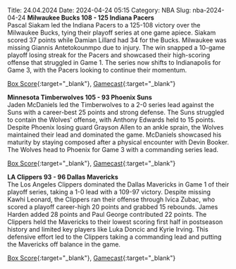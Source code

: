 Title: 24.04.2024
Date: 2024-04-24 05:15
Category: NBA 
Slug: nba-2024-04-24 
**Milwaukee Bucks 108 - 125 Indiana Pacers**  
Pascal Siakam led the Indiana Pacers to a 125-108 victory over the Milwaukee Bucks, tying their playoff series at one game apiece. Siakam scored 37 points while Damian Lillard had 34 for the Bucks. Milwaukee was missing Giannis Antetokounmpo due to injury. The win snapped a 10-game playoff losing streak for the Pacers and showcased their high-scoring offense that struggled in Game 1. The series now shifts to Indianapolis for Game 3, with the Pacers looking to continue their momentum. 

[Box Score](https://www.nba.com/game/ind-vs-mil-0042300122/box-score){:target="_blank"}, [Gamecast](https://www.nba.com/game/ind-vs-mil-0042300122){:target="_blank"}<br>

**Minnesota Timberwolves 105 - 93 Phoenix Suns**  
Jaden McDaniels led the Timberwolves to a 2-0 series lead against the Suns with a career-best 25 points and strong defense. The Suns struggled to contain the Wolves' offense, with Anthony Edwards held to 15 points. Despite Phoenix losing guard Grayson Allen to an ankle sprain, the Wolves maintained their lead and dominated the game. McDaniels showcased his maturity by staying composed after a physical encounter with Devin Booker. The Wolves head to Phoenix for Game 3 with a commanding series lead. 

[Box Score](https://www.nba.com/game/phx-vs-min-0042300162/box-score){:target="_blank"}, [Gamecast](https://www.nba.com/game/phx-vs-min-0042300162){:target="_blank"}<br>

**LA Clippers 93 - 96 Dallas Mavericks**  
The Los Angeles Clippers dominated the Dallas Mavericks in Game 1 of their playoff series, taking a 1-0 lead with a 109-97 victory. Despite missing Kawhi Leonard, the Clippers ran their offense through Ivica Zubac, who scored a playoff career-high 20 points and grabbed 15 rebounds. James Harden added 28 points and Paul George contributed 22 points. The Clippers held the Mavericks to their lowest scoring first half in postseason history and limited key players like Luka Doncic and Kyrie Irving. This defensive effort led to the Clippers taking a commanding lead and putting the Mavericks off balance in the game. 

[Box Score](https://www.nba.com/game/dal-vs-lac-0042300172/box-score){:target="_blank"}, [Gamecast](https://www.nba.com/game/dal-vs-lac-0042300172){:target="_blank"}<br>

